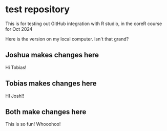 # test repository 

This is for testing out GitHub integration with R studio, in the coreR course for Oct 2024

Here is the version on my local computer. Isn't that grand?

## Joshua makes changes here

Hi Tobias!

## Tobias makes changes here

HI Josh!!

## Both make changes here

This is so fun! Whooohoo!
